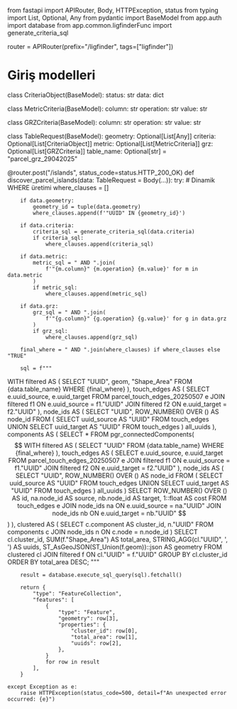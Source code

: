 from fastapi import APIRouter, Body, HTTPException, status
from typing import List, Optional, Any
from pydantic import BaseModel
from app.auth import database
from app.common.ligfinderFunc import generate_criteria_sql

router = APIRouter(prefix="/ligfinder", tags=["ligfinder"])

# Giriş modelleri
class CriteriaObject(BaseModel):
    status: str
    data: dict

class MetricCriteria(BaseModel):
    column: str
    operation: str
    value: str

class GRZCriteria(BaseModel):
    column: str
    operation: str
    value: str

class TableRequest(BaseModel):
    geometry: Optional[List[Any]]
    criteria: Optional[List[CriteriaObject]]
    metric: Optional[List[MetricCriteria]]
    grz: Optional[List[GRZCriteria]]
    table_name: Optional[str] = "parcel_grz_29042025"

@router.post("/islands", status_code=status.HTTP_200_OK)
def discover_parcel_islands(data: TableRequest = Body(...)):
    try:
        # Dinamik WHERE üretimi
        where_clauses = []

        if data.geometry:
            geometry_id = tuple(data.geometry)
            where_clauses.append(f'"UUID" IN {geometry_id}')

        if data.criteria:
            criteria_sql = generate_criteria_sql(data.criteria)
            if criteria_sql:
                where_clauses.append(criteria_sql)

        if data.metric:
            metric_sql = " AND ".join(
                f'"{m.column}" {m.operation} {m.value}' for m in data.metric
            )
            if metric_sql:
                where_clauses.append(metric_sql)

        if data.grz:
            grz_sql = " AND ".join(
                f'"{g.column}" {g.operation} {g.value}' for g in data.grz
            )
            if grz_sql:
                where_clauses.append(grz_sql)

        final_where = " AND ".join(where_clauses) if where_clauses else "TRUE"

        sql = f"""
WITH
filtered AS (
    SELECT "UUID", geom, "Shape_Area"
    FROM {data.table_name}
    WHERE {final_where}
),
touch_edges AS (
    SELECT 
        e.uuid_source,
        e.uuid_target
    FROM parcel_touch_edges_20250507 e
    JOIN filtered f1 ON e.uuid_source = f1."UUID"
    JOIN filtered f2 ON e.uuid_target = f2."UUID"
),
node_ids AS (
    SELECT "UUID", ROW_NUMBER() OVER () AS node_id
    FROM (
        SELECT uuid_source AS "UUID" FROM touch_edges
        UNION
        SELECT uuid_target AS "UUID" FROM touch_edges
    ) all_uuids
),
components AS (
    SELECT * FROM pgr_connectedComponents($$
        WITH
        filtered AS (
            SELECT "UUID" FROM {data.table_name}
            WHERE {final_where}
        ),
        touch_edges AS (
            SELECT 
                e.uuid_source,
                e.uuid_target
            FROM parcel_touch_edges_20250507 e
            JOIN filtered f1 ON e.uuid_source = f1."UUID"
            JOIN filtered f2 ON e.uuid_target = f2."UUID"
        ),
        node_ids AS (
            SELECT "UUID", ROW_NUMBER() OVER () AS node_id
            FROM (
                SELECT uuid_source AS "UUID" FROM touch_edges
                UNION
                SELECT uuid_target AS "UUID" FROM touch_edges
            ) all_uuids
        )
        SELECT 
            ROW_NUMBER() OVER () AS id,
            na.node_id AS source,
            nb.node_id AS target,
            1::float AS cost
        FROM touch_edges e
        JOIN node_ids na ON e.uuid_source = na."UUID"
        JOIN node_ids nb ON e.uuid_target = nb."UUID"
    $$)
),
clustered AS (
    SELECT c.component AS cluster_id, n."UUID"
    FROM components c
    JOIN node_ids n ON c.node = n.node_id
)
SELECT 
    cl.cluster_id,
    SUM(f."Shape_Area") AS total_area,
    STRING_AGG(cl."UUID", ', ') AS uuids,
    ST_AsGeoJSON(ST_Union(f.geom))::json AS geometry
FROM clustered cl
JOIN filtered f ON cl."UUID" = f."UUID"
GROUP BY cl.cluster_id
ORDER BY total_area DESC;
"""

        result = database.execute_sql_query(sql).fetchall()

        return {
            "type": "FeatureCollection",
            "features": [
                {
                    "type": "Feature",
                    "geometry": row[3],
                    "properties": {
                        "cluster_id": row[0],
                        "total_area": row[1],
                        "uuids": row[2],
                    },
                }
                for row in result
            ],
        }

    except Exception as e:
        raise HTTPException(status_code=500, detail=f"An unexpected error occurred: {e}")
